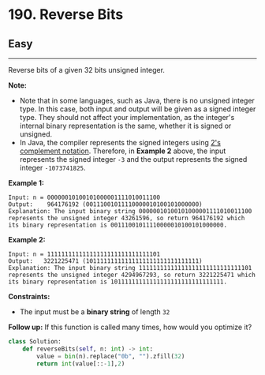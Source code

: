 # 190. Reverse Bits

## Easy

***

Reverse bits of a given 32 bits unsigned integer.

**Note:**

* Note that in some languages, such as Java, there is no unsigned integer type. In this case, both input and output will be given as a signed integer type. They should not affect your implementation, as the integer's internal binary representation is the same, whether it is signed or unsigned.
* In Java, the compiler represents the signed integers using [2's complement notation](https://en.wikipedia.org/wiki/Two's\_complement). Therefore, in **Example 2** above, the input represents the signed integer `-3` and the output represents the signed integer `-1073741825`.

&#x20;

**Example 1:**

```
Input: n = 00000010100101000001111010011100
Output:    964176192 (00111001011110000010100101000000)
Explanation: The input binary string 00000010100101000001111010011100 represents the unsigned integer 43261596, so return 964176192 which its binary representation is 00111001011110000010100101000000.
```

**Example 2:**

```
Input: n = 11111111111111111111111111111101
Output:   3221225471 (10111111111111111111111111111111)
Explanation: The input binary string 11111111111111111111111111111101 represents the unsigned integer 4294967293, so return 3221225471 which its binary representation is 10111111111111111111111111111111.
```

&#x20;

**Constraints:**

* The input must be a **binary string** of length `32`

&#x20;

**Follow up:** If this function is called many times, how would you optimize it?

```python
class Solution:
    def reverseBits(self, n: int) -> int:
        value = bin(n).replace("0b", "").zfill(32)
        return int(value[::-1],2)
```
